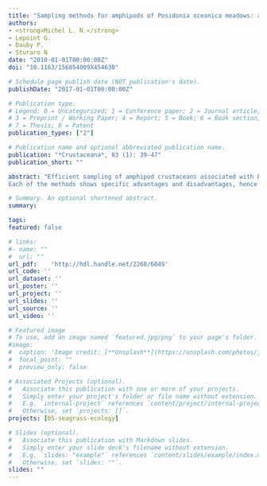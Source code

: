 ```yaml
---
title: "Sampling methods for amphipods of Posidonia oceanica meadows: a comparative study"
authors:
- <strong>Michel L. N.</strong>
- Lepoint G. 
- Dauby P.
- Sturaro N
date: "2010-01-01T00:00:00Z"
doi: "10.1163/156854009X454630"

# Schedule page publish date (NOT publication's date).
publishDate: "2017-01-01T00:00:00Z"

# Publication type.
# Legend: 0 = Uncategorized; 1 = Conference paper; 2 = Journal article;
# 3 = Preprint / Working Paper; 4 = Report; 5 = Book; 6 = Book section;
# 7 = Thesis; 8 = Patent
publication_types: ["2"]

# Publication name and optional abbreviated publication name.
publication: "*Crustaceana*, 83 (1): 39-47"
publication_short: ""

abstract: "Efficient sampling of amphipod crustaceans associated with Posidonia oceanica (L.) Delile meadows is difficult, due to their complex community structure and to the heterogeneity of the meadows. Here we compare three sampling techniques: the hand-towed net, the air-lift, and light traps.
Each of the methods shows specific advantages and disadvantages, hence the most important feature to consider in the choice of the method would be its adequacy with regard to the study purpose. Moreover, the most accurate way to sample amphipods from P. oceanica meadows could be to combine several methods, keeping in mind their respective strengths and weaknesses, and to adapt the sampling protocol to the aims of the study at issue."

# Summary. An optional shortened abstract.
summary: 

tags:
featured: false

# links:
#- name: ""
#  url: ""
url_pdf:	'http://hdl.handle.net/2268/6049'
url_code: ''
url_dataset: ''
url_poster: ''
url_project: ''
url_slides: ''
url_source: ''
url_video: ''

# Featured image
# To use, add an image named `featured.jpg/png` to your page's folder. 
#image:
#  caption: 'Image credit: [**Unsplash**](https://unsplash.com/photos/jdD8gXaTZsc)'
#  focal_point: ""
#  preview_only: false

# Associated Projects (optional).
#   Associate this publication with one or more of your projects.
#   Simply enter your project's folder or file name without extension.
#   E.g. `internal-project` references `content/project/internal-project/index.md`.
#   Otherwise, set `projects: []`.
projects: [05-seagrass-ecology]

# Slides (optional).
#   Associate this publication with Markdown slides.
#   Simply enter your slide deck's filename without extension.
#   E.g. `slides: "example"` references `content/slides/example/index.md`.
#   Otherwise, set `slides: ""`.
slides: ""
---
```

